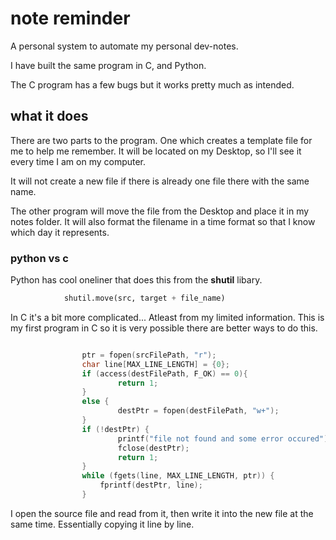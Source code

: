 # note reminder

A personal system to automate my personal dev-notes.

I have built the same program in C, and Python.

The C program has a few bugs but it works pretty much as intended.

## what it does

There are two parts to the program. One which creates a template file for me to help me remember.
It will be located on my Desktop, so I'll see it every time I am on my computer.

It will not create a new file if there is already one file there with the same name.

The other program will move the file from the Desktop and place it in my notes folder. It will also format the filename in a time format so that I know which day it represents.

### python vs c

Python has cool oneliner that does this from the **shutil** libary.
```python
            shutil.move(src, target + file_name)
```

In C it's a bit more complicated... Atleast from my limited information.
This is my first program in C so it is very possible there are better ways to do this.
```c

				ptr = fopen(srcFilePath, "r");
				char line[MAX_LINE_LENGTH] = {0};
				if (access(destFilePath, F_OK) == 0){
						return 1;
				}
				else {
						destPtr = fopen(destFilePath, "w+");
				}
				if (!destPtr) {
						printf("file not found and some error occured");
						fclose(destPtr);
						return 1;
				}
				while (fgets(line, MAX_LINE_LENGTH, ptr)) {
					fprintf(destPtr, line);
				}

```
I open the source file and read from it, then write it into the new file at the same time.
Essentially copying it line by line.


